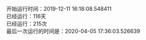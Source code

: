 开始运行时间：2019-12-11 16:18:08.548411  
已经运行：116天  
已经运行：215次  
最后一次运行的时间是：2020-04-05 17:36:03.526639  
